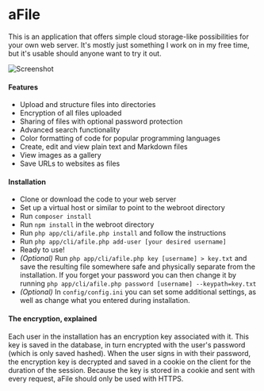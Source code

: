 # aFile

This is an application that offers simple cloud storage-like possibilities for your own web server. It's mostly just something I work on in my free time, but it's usable should anyone want to try it out.

![Screenshot](https://f.tthe.se/dl/lmv38/816bd9f9d02636318335ba116dc43b49b7ceba8e "Screen shot of the main view")

#### Features

* Upload and structure files into directories
* Encryption of all files uploaded
* Sharing of files with optional password protection
* Advanced search functionality
* Color formatting of code for popular programming languages
* Create, edit and view plain text and Markdown files
* View images as a gallery
* Save URLs to websites as files

#### Installation

* Clone or download the code to your web server
* Set up a virtual host or similar to point to the webroot directory
* Run `composer install`
* Run `npm install` in the webroot directory
* Run `php app/cli/afile.php install` and follow the instructions
* Run `php app/cli/afile.php add-user [your desired username]`
* Ready to use!
* _(Optional)_ Run `php app/cli/afile.php key [username] > key.txt` and save the resulting file somewhere safe and physically separate from the installation. If you forget your password you can then change it by running `php app/cli/afile.php password [username] --keypath=key.txt`
* _(Optional)_ In `config/config.ini` you can set some additional settings, as well as change what you entered during installation.

#### The encryption, explained

Each user in the installation has an encryption key associated with it.
This key is saved in the database, in turn encrypted with the user's password (which is only saved hashed).
When the user signs in with their password, the encryption key is decrypted and saved in a cookie on the client for the duration of the session.
Because the key is stored in a cookie and sent with every request, aFile should only be used with HTTPS.